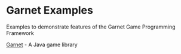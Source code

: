 # Garnet Examples

Examples to demonstrate features of the Garnet Game Programming Framework

[Garnet](https://github.com/nickd3000/garnet) - A Java game library  
